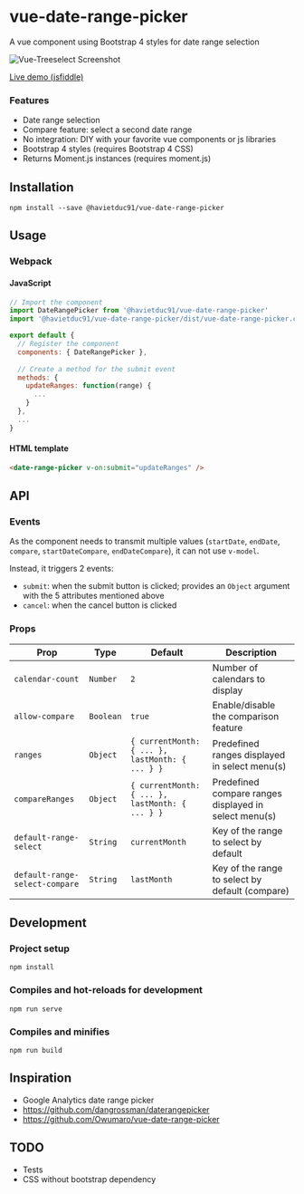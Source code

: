 # vue-date-range-picker
A vue component using Bootstrap 4 styles for date range selection

![Vue-Treeselect Screenshot](https://i.imgur.com/TOOHLyY.png)

[Live demo (jsfiddle)](https://jsfiddle.net/Owumaro/qw7mpfr8/)

### Features

- Date range selection
- Compare feature: select a second date range
- No integration: DIY with your favorite vue components or js libraries
- Bootstrap 4 styles (requires Bootstrap 4 CSS)
- Returns Moment.js instances (requires moment.js)

## Installation

```
npm install --save @havietduc91/vue-date-range-picker
```

## Usage

### Webpack

#### JavaScript
```js
// Import the component
import DateRangePicker from '@havietduc91/vue-date-range-picker'
import '@havietduc91/vue-date-range-picker/dist/vue-date-range-picker.css'

export default {
  // Register the component
  components: { DateRangePicker },
  
  // Create a method for the submit event
  methods: {
    updateRanges: function(range) {
      ...
    }
  },
  ...
}
```

#### HTML template
```html
<date-range-picker v-on:submit="updateRanges" />
```

## API

### Events

As the component needs to transmit multiple values (`startDate`, `endDate`, `compare`, `startDateCompare`, `endDateCompare`), it can not use `v-model`.

Instead, it triggers 2 events:
- `submit`: when the submit button is clicked; provides an `Object` argument with the 5 attributes mentioned above
- `cancel`: when the cancel button is clicked

### Props

Prop | Type | Default | Description
-----|------|---------|------------
`calendar-count` | `Number` | `2` | Number of calendars to display
`allow-compare` | `Boolean` | `true` | Enable/disable the comparison feature
`ranges` | `Object` | `{ currentMonth: { ... }, lastMonth: { ... } }` | Predefined ranges displayed in select menu(s)
`compareRanges` | `Object` | `{ currentMonth: { ... }, lastMonth: { ... } }` | Predefined compare ranges displayed in select menu(s)
`default-range-select` | `String` | `currentMonth` | Key of the range to select by default
`default-range-select-compare` | `String` | `lastMonth` |  Key of the range to select by default (compare)

## Development

### Project setup
```
npm install
```

### Compiles and hot-reloads for development
```
npm run serve
```

### Compiles and minifies
```
npm run build
```

## Inspiration

- Google Analytics date range picker
- https://github.com/dangrossman/daterangepicker
- https://github.com/Owumaro/vue-date-range-picker

## TODO
- Tests
- CSS without bootstrap dependency
